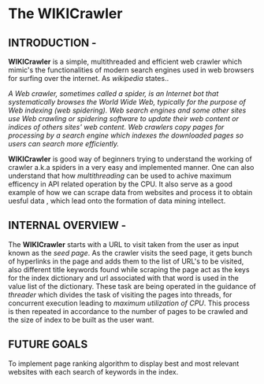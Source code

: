 # The WIKICrawler
## INTRODUCTION -

**WIKICrawler** is a simple, multithreaded and efficient web crawler which mimic's the functionalities of modern search engines used in web browsers for surfing over the internet. As *wikipedia* states..

*A Web crawler, sometimes called a spider, is an Internet bot that systematically browses the World Wide Web, typically for the purpose of Web indexing (web spidering).
Web search engines and some other sites use Web crawling or spidering software to update their web content or indices of others sites' web content. Web crawlers copy pages for processing by a search engine which indexes the downloaded pages so users can search more efficiently.*


**WIKICrawler** is good way of beginners trying to understand the working of crawler a.k.a spiders in a very easy and implemented manner.
One can also understand that how *multithreading* can be used to achive maximum efficency in API related operation by the CPU.
It also serve as a good example of how we can scrape data from websites and process it to obtain uesful data , which lead onto the formation of data mining intellect.

## INTERNAL OVERVIEW -

The **WIKICrawler** starts with a URL to visit taken from the user as input known as the *seed page*. As the crawler visits the seed page, it gets bunch of hyperlinks in the page and adds them to the list of URL's to be visited, also different title keywords found while scraping the page act as the keys for the index dictionary and url associated with that word is used in the value list of the dictionary.
These task are being operated in the guidance of *threader* which divides the task of visiting the pages into threads, for concurrent execution leading to *maximum utilization of CPU*. This process is then repeated in accordance to the number of pages to be crawled and the size of index to be built as the user want. 

## FUTURE GOALS

To implement page ranking algorithm to display best and most relevant websites with each search of keywords in the index.

